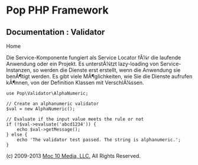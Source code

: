 Pop PHP Framework
=================

Documentation : Validator
-------------------------

Home

Die Service-Komponente fungiert als Service Locator fÃ¼r die laufende
Anwendung oder ein Projekt. Es unterstÃ¼tzt lazy-loading von
Service-Instanzen, so werden die Dienste erst erstellt, wenn die
Anwendung sie benÃ¶tigt werden. Es gibt viele MÃ¶glichkeiten, wie Sie
die Dienste aufrufen kÃ¶nnen, von der Definition Klassen mit
VerschlÃ¼ssen.

    use Pop\Validator\AlphaNumeric;

    // Create an alphanumeric validator
    $val = new AlphaNumeric();

    // Evaluate if the input value meets the rule or not
    if (!$val->evaluate('abcd1234')) {
        echo $val->getMessage();
    } else {
        echo 'The validator test passed. The string is alphanumeric.';
    }

\(c) 2009-2013 [Moc 10 Media, LLC.](http://www.moc10media.com) All
Rights Reserved.
